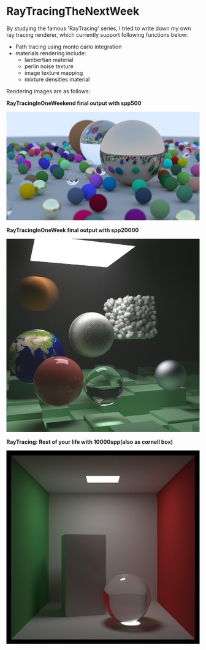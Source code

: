 # RayTracingTheNextWeek

By studying the famous 'RayTracing' series, I tried to write down my own ray tracing renderer, which currently support following functions below:

- Path tracing using monto carlo integration
- materials rendering include:
  - lambertian material
  - perlin noise texture
  - image texture mapping
  - mixture densities material



Rendering images are as follows:

**RayTracingInOneWeekend final output with spp500**

![Weekend_final_spp500](image/Weekend_final_spp500.jpg)

**RayTracingInOneWeek final output with spp20000**

![final_pink_spp20000](image/final_pink_spp20000.jpg)



**RayTracing: Rest of your life with 10000spp(also as cornell box)**

![CornellBox_final_spp10000](image/CornellBox_final_spp10000.jpg)


